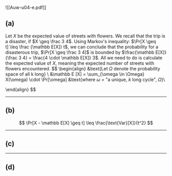 ![[Auw-u04-e.pdf]]

## (a)

Let $X$ be the expected value of streets with flowers. We recall that the trip is a disaster, if $X \geq \frac 3 4$. Using Markov's inequality: $\Pr[X \geq t] \leq \frac {\mathbb E[X]} t$, we can conclude that the probability for a disasterous trip, $\Pr[X \geq \frac 3 4]$ is bounded by $\frac{\mathbb E[X]} {\frac 3 4} = \frac{4 \cdot \mathbb E[X]} 3$. All we need to do is calculate the expected value of $X$, meaning the expected number of streets with flowers encountered.
$$
\begin{align}
&\text{Let $\Omega$ denote the probability space of all k long} \\
&\mathbb E [X] = \sum_{\omega \in \Omega} X(\omega) \cdot \Pr[\omega] &\text{where $\omega$ = "a unique, $k$ long cycle", $\Omega$}\\ 

\end{align}
$$


___
## (b)



$$
\Pr[X - \mathbb E[X] \geq t] \leq \frac{\text{Var}[X]}{t^2}
$$
___
## (c)



___
## (d)

